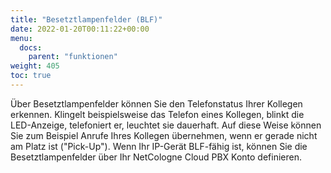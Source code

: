 ```yaml
---
title: "Besetztlampenfelder (BLF)"
date: 2022-01-20T00:11:22+00:00
menu:
  docs:
    parent: "funktionen"
weight: 405
toc: true
---
```


Über Besetztlampenfelder können Sie den Telefonstatus Ihrer Kollegen erkennen. Klingelt beispielsweise das Telefon eines Kollegen, blinkt die LED-Anzeige, telefoniert er, leuchtet sie dauerhaft. Auf diese Weise können Sie zum Beispiel Anrufe Ihres Kollegen übernehmen, wenn er gerade nicht am Platz ist ("Pick-Up"). Wenn Ihr IP-Gerät BLF-fähig ist, können Sie die Besetztlampenfelder über Ihr NetCologne Cloud PBX Konto definieren.

